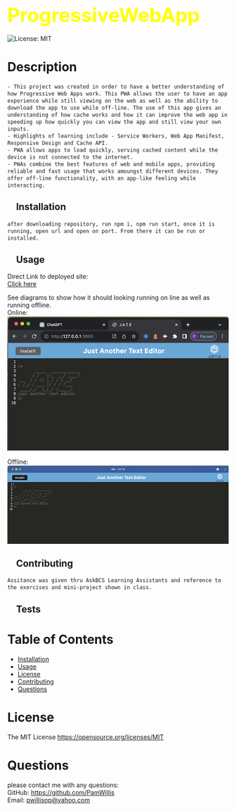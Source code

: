 
## <span style="color: Yellow; font-size: 2.75rem;">ProgressiveWebApp</span>  
![License: MIT](https://img.shields.io/badge/License-MIT-yellow.svg)

# Description
    - This project was created in order to have a better understanding of how Progressive Web Apps work. This PWA allows the user to have an app experience while still viewing on the web as well as the ability to download the app to use while off-line. The use of this app gives an understanding of how cache works and how it can improve the web app in speeding up how quickly you can view the app and still view your own inputs.
    - Highlights of learning include - Service Workers, Web App Manifest, Responsive Design and Cache API.
    - PWA allows apps to load quickly, serving cached content while the device is not connected to the internet.
    - PWAs combine the best features of web and mobile apps, providing reliable and fast usage that works amoungst different devices. They offer off-line functionality, with an app-like feeling while interacting.  

## &nbsp;&nbsp;&nbsp;  Installation  
    after downloading repository, run npm i, npm run start, once it is running, open url and open on port. From there it can be run or installed.

## &nbsp;&nbsp;&nbsp;  Usage  
Direct Link to deployed site:  
[Click here](https://progressivewebapp-display.onrender.com/) 
  
See diagrams to show how it should looking running on line as well as running offline.  
Online:  
![MockUp](readme_img/online.png)  
  
Offline:  
![MockUp](readme_img/offline.png)

## &nbsp;&nbsp;&nbsp;  Contributing  
    Assitance was given thru AskBCS Learning Assistants and reference to the exercises and mini-project shown in class.

## &nbsp;&nbsp;&nbsp;  Tests  
    

# Table of Contents
- [Installation](#installation)
- [Usage](#usage)
- [License](#license)
- [Contributing](#contributing)
- [Questions](#questions)

# License
The MIT License  https://opensource.org/licenses/MIT

# Questions
please contact me with any questions:  
GitHub: https://github.com/PamWillis  
Email: pwillisop@yahoo.com
